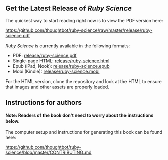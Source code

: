 ## Get the Latest Release of _Ruby Science_

The quickest way to start reading right now is to view the PDF version here:

<https://github.com/thoughtbot/ruby-science/raw/master/release/ruby-science.pdf>

_Ruby Science_ is currently available in the following formats:

* PDF: [release/ruby-science.pdf](https://github.com/thoughtbot/ruby-science/raw/master/release/ruby-science.pdf)
* Single-page HTML: [release/ruby-science.html](https://github.com/thoughtbot/ruby-science/raw/master/release/ruby-science.html)
* Epub (iPad, Nook): [release/ruby-science.epub](https://github.com/thoughtbot/ruby-science/raw/master/release/ruby-science.epub)
* Mobi (Kindle): [release/ruby-science.mobi](https://github.com/thoughtbot/ruby-science/raw/master/release/ruby-science.mobi)

For the HTML version, clone the repository and look at the HTML to ensure that images
and other assets are properly loaded.

## Instructions for authors

#### Note: Readers of the book don't need to worry about the instructions below.

The computer setup and instructions for generating this book can be found here:

<https://github.com/thoughtbot/ruby-science/blob/master/CONTRIBUTING.md>

